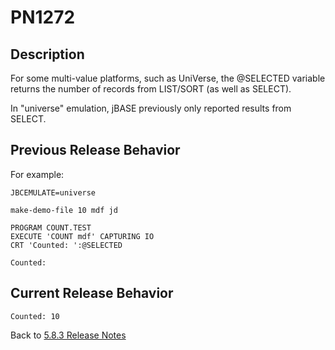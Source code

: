 # PN1272

<PageHeader />

## Description

For some multi-value platforms, such as UniVerse, the @SELECTED variable returns the number of records from LIST/SORT (as well as SELECT).

In "universe" emulation, jBASE previously only reported results from SELECT.

## Previous Release Behavior

For example:

```
JBCEMULATE=universe 

make-demo-file 10 mdf jd

PROGRAM COUNT.TEST
EXECUTE 'COUNT mdf' CAPTURING IO
CRT 'Counted: ':@SELECTED

Counted:
```

## Current Release Behavior

```
Counted: 10
```

Back to [5.8.3 Release Notes](./../README.md)

<PageFooter />
